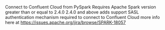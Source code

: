 Connect to Confluent Cloud from PySpark
Requires Apache Spark version greater than or equal to 2.4.0
2.4.0 and above adds support SASL authentication mechanism required to connect to Confluent Cloud
more info here at https://issues.apache.org/jira/browse/SPARK-18057 
